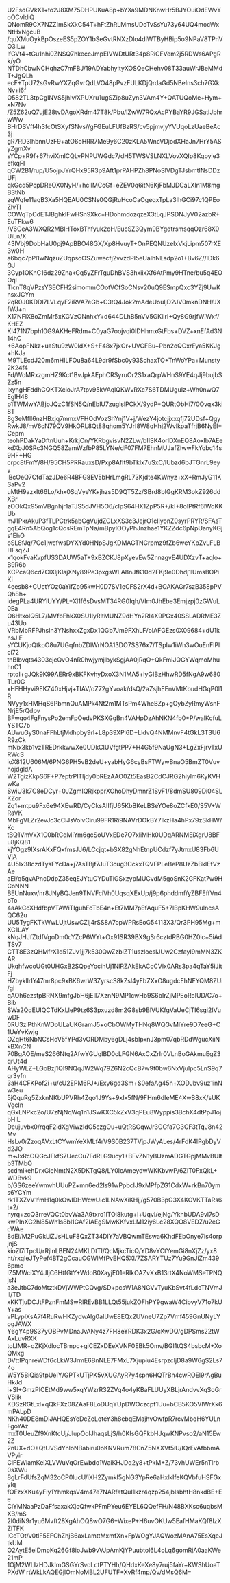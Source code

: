 U2FsdGVkX1+to2J8XM75DHPUKuA8p+bYXa9MDNKnwHr5BJYOuiOdEWvYoOCvldiQ
QNomR9CX7NZZImSkXkC54T+hFtZhRLMmsUDoTvSsYu73y64UQ4mocWxNtHxNgcuB
/quXMuOykBpOszeES5pZOY1bSeGvtRNXzDlo4diWTByHBip5o9NPaV8TPnVO3ILw
IfGVt4+tGu1nhi0ZNSQ7hkeccJmpEIVWDtURt34p8RiCFVem2j5RDWs6APgRk/yO
NTDhCbwNCHqhzC7mFBJ/19ADYabhyltyXOSQeCHehv08T33auWrJBeMMdT+JgQLh
ecF+TpU72sGvRwYXZqGvrQdLVO48pPvzFULKDjQrdaGd5NBeIns3ch7GXkNv+i6f
O582TL3tpCgINVS5jhlv/XPUXru1ugSZip8uZyn3VAm4Y+QATUQoMe+Hym+xN7Nv
/Z5Z62uQ7ujE28tvDAgoXRdm47T8k/Pbu/lZwW7RQxAcPYBaYR9JGSatlJbhrwWw
BHrDSVff4h3fcOtSXyfSNvs//gFGEuLFUfBzRS/cv5pjmvjyYVUqoLzUaeBeAc3j
gR7RD3lhbnnUzF9+atO6oHRR7Me9y6C20zKLA5WncVDjodXHaJn7HrY5ASyZgmXv
sYCp+R9f+67hviXmlCQLvPNPUWGdc7/dH5TWSVSLNXLVovXQIp8Kqpyie3efkqFI
qCW2B1/rup/U5ojpJYrQHx95R3p9Aft1prPAHPZh8PNoSlVDgTJsbmtINsDDzUFj
qkGcd5PcpDReOX0NyH/+hcIlMCcGf+eZEV0q6itN6KjFbMJDCaLXln1M8mgBStNb
zqWqfe11aqB3Xa5HQEAU0CSNs0QGjRuHcoCaOgeqxTpLa3IhGCi97c1QPEoZlvTl
COWqTpCdETJBghklFwHSn9Xkc+HDohmdozqzeX3tLqJPSDNJyV02azbR+EuTFkw6
/V6CeA3WXQR2MBlHToxBThfyuk2oH/EucSZ3Qym9BYgdtrsmsqqOzr68X0UiLn/X
43lVbj9DobHaU0pj9ApBBO48GX/Xp8HvuyT+OnPEQNUzeIxVkjLipm507rXE3w0H
a6bqc7pPl1wNqzuZUqpsoOSZuwecfj2vvzdPI5eUaIhNLsdp2o1+Bv6Z//IDk6GJ
3Cyp1OKnC16dz29ZnakGq5yZFrTguDhBVS3hxiixXf6AtPmy9HTne/bu5q4EOOql
TlcnT8qVPzsYSECFH2simommCOotVCfSoCNsv20uQ9ESmpQxc3YZj9UwKnsxJCYm
2qR0J0KDDl7LVLqyF2iRVA7eGb+C3tQ4Jok2mAdeUouljD2JV0mknDNH/JXfWJ+n
X17NFIX8oZmMr5xKGVzONnhxY+d644DLhB5nVV5GKilrI+Qy8G9rjfWlWxf/KHEZ
KI471N7bph10G9AKHeFRdm+C0yaG7oojvqi0lDHhmxGtFbs+DVZ+xnEfAd3N14hC
+6AopFNkz+uaStu9zW0ldX+S+F48x7jxOr+UVCFBu+Pbn2oQCxrFya5KKJg+hKJa
M9TLEcdJ20m6mHILFOu8a64L9dr9fSbc0y93SchaxTO+TnWoYPa+Munsty2K24f4
Fd/WoMRxzgmHZ9Kct1BvJpkAEphCRSyruOr2S1xaQrpWHnS9YE4qJj9bujbSZz5n
IxyngHFddhCQKTXcioJrA7tpv95kVAqlQKWvRXc7S6TDMUguIz+Wh0nwQ7EgIH48
p1TWMwYABjoJQzC1fSN5Q/nEblU7zuglslPCkX/9ydP+QURtObHi7/0Ovqx3ki8T
8g3eMfll6nzHBxjq7mmxVFHOdVozShYnj1V+j/WezY4jotcjjxxqfj72UDsf+Qgy
RwkJ8/mV6cN79QV9HkORL8Qt88qhom5YJrI8W8qHhj2WvlkpaTfrjB6NyEI+Cepm
teohPDakYaDftnUuh+KrkjCn/YKRbgvisvN2ZLw/bIISK4orlDXnEQ8AoxIb7AEe
kdXbJ0SRc3NGQ58ZamWzfbP85LYNe/dF07FM7EhnMUJafZIwwFkYqbc14s9HF+HG
crpc8tFmY/8H/95CH5PRRauxsD/Pxp8Aflt9bTkIx7uSxC/lUbzd6bJTGnrL9eyy
lBcOeQ7CfdTazJDe6R4BFG8EV5bHrLmgRL73Kjdte4KWnyz+xX+RmJyG11KSaPv2
uMtH9azxIt66Lo/khx0SqVyeYK+jhzs5D9QT5Zz/SBrd8bIGgKRM3okZ926ddXBr
zOOkQx95mVBgnhjr1aTJS5dJVH5O6/cIpS64HX1ZpP5R+/kI+8oIPtRf6lWoKKUb
mJ1PkrAkuP3fTLPCtrk5abCgVujdZCLxXS3c3JejrO1cIiyonZ0syrPRYR/SFAsT
gqE4Rn5AbQog1cQosREmTpNa/mBpyIOOyPhJnzhae1YKZZdc6pNpUanyKGjs1EhO
oSL8fJq/7Cc1jwcfwsDYXYd0HNpSJgKDMAGTNCrpmz9fZb6weYKpZvLFLBHFsqZJ
x1qokFvaKvpfUS3DAUW5aT+9xBZCKJ8pXyevEw5ZnnzgvE4UDXzvT+aqlo+B9R6b
XCPcaQ6cd7ClXljKlajXNy89Pe3pxgsWLA8nJfK10d2FKj9e0Dhdj1lUmsBOPiKi
4eesb8+CUctYOz0aYifZo95kwH0D7SV1eCFS2rX4d+BOAKAGr7szB358pPVQh8h+
idegPLa4URYiUYY/PL+Xl1f6sDvsMT34RG0Iqh/VIm0JhEbe3Emjzpj0zGWuL0Ea
O6HtxoIQ5L7/MVfbFhkX0SU1lyRItMUNZ9dHYn2RI4X9PGx40SSLADRME3Zu43Uo
VRbMbRFPJhsIn3YNshxxZgxDx1QGb7Jm9FXhLF/oIAFGEzs0X09684+dU1knsJIF
sYCUKjoQtkoO8u7UGqfnbZDIWrNOA13DO7SS76x7/TSpIw1iWn3wOuEnFlPlci72
tnBIbvqts4303cjcQvO4nR0hwjymjlbykSgjAA0jRqO+QkFmiJQGYWqmoMhuhnC1
rptoI+gJQk9K99AERr9xBKFKvhyDxoX3N1MA5+lyGIBzHhwRD5fNgA9w680TLr0G
xHFHHyvi9EKZ40xHjvj+TIAV/oZ72gYvoak/dsQ/2aZsjhEEnVMtKbudHGqP0l1R
NVyy1xHMHqS6PbmnQuAMPk4Nt2m1MTsPm4WheBZp+gOybZyRmyWsnFNrjE5rQdpv
BFwqo4FgFnysPo2emFpOedvPKSXGgBn4VAHpDzAhNKN4fb0+P/walKcfuLYSTC7b
AUwuGyS0naFFhLtjMdhpby9rl+L8p39XPl6D+LldvQ4NMMnvF4tGkL3T3U6R9zCk
mNix3kb1vzTREDrkkwwXe0UDkCIUVfgtPP7+H4G5f9NaUgN3+LgZxFjrvTxURWcS
ioX812U606M/6PNG6PH5vB2deU+yabHyG6cyBsFTWywBnaO5BmZT0VuvhojdgldA
W2TgizKkpS6F+P7eptrPITljdy0bREzAAO0Zt5EasB2CdCJRG2hiylm6KyKVHwKa
SwiU3k7C8eDCyr+0JZgmIQRjkpprXOhoDhyDmnrZ1SyF1/8dmSU809Di04SLKZor
Zq1+mtpu9Fx6e94XEwRD/CyCksAIIfjU65KbBKeLBSeYOe8oZCfkE0/S5V+WRaVK
MbFgVLZr2evJc3cClJsVoivCiru99FR1Ri9NAVrDOkBY7IkzHa4hPx79zSkHW/Kc
tBQ1VmVxX1C0bRCqMiYm6gcSoUVxEDe7O7xliMHk0UDqARNMEiXgrU8BFu8jKQ81
kjYOgz9lXsrAKxFQxfmsJJ6/LCcjqt+bSX82gNhEtnpUCdzf7yJtmxU83Fb6UVjA
4U5lx38czdTysFYcDa+j7AsTBjf7JuT3cug3CckxTQVFPLeBeP8UzZbBkIEfVzAe
aEl/q5gvAPncDdpZ35eqEJYtuCYDuTiGSxzypMUCvdM5goSnK2GFKat7w9HCoNNN
BEUnNuxv/nr8JNyBQJen9TNVFciVh0UqsqXExUp/j9p6phddmf/yZBFEffVn4bTo
4aAkCcXHdfbpVTAWiTIguhFoTbE4n+Et7MM7pEfAquF5+7lBpKHW9uIncsAQC62u
UU5TygFKTkWwLUjtUswCZIj4rSS8A7opWPRsEoG54113X3/Qr3PH95Mg+mXC1LAY
kNqJHJfZtdfVgoDm0cYZcP6WYt+Ox91SR39BX9gSr6cztdRBG0HZ0lc+5iAdTSv7
CTT8E3zQHMfrX1d51ZJv1jj7k530QwZzblZT1uszloeslJUw2CzfayI9mMN3ZKAR
UkqhfwcoUGt0UHGxB2SQpeYocihUj1NlRZAkEkACcCVlx0ARs3pa4qTaY5iJitFj
HZbyklIrIY47mr8pc9xBK6wrW3ZyrscS8kZsl4yFbZXxO8ugdcEhNFYQM8ZUi/gi
qAOh6ezstpBRNX9mfgJbH6jEII7XznN9MP1cwHb9S6bIrZjMPEoRoIUD/C7o+Bib
SWa2QdEUIQCTdKxLleP9tz6S3pxuzd8m2G8sb9BlVUKfgVaUeCjTI6sgi2IVuwDF
0RU3ziPthKnWDoULaUKGramJ5+oCbOWMyTHNq8WQGvMlYre9D7eeG+C1UeYvKwjg
OZqHt6NbNCsHoV5fYPd3vORDMby6gDLj4sbIpxnJ3pm07qbRDdWgucXiiNkBXnCN
70BgAOE/meS266Ntq2AfwYGUgIBD0cLFGN6AxCxZrIr0VLnBoGAkmuEgZ3qrUt4d
AHyWLZ+LGoBzj1QI9NQqJW2Wq79Z6N2cQcB7w9t0bw6NxVjuIpc5LnS9q7gr3yfn
3aH4CFKPof2i+u/cU2EPM6PJ+/Exy6gd3Sm+S0efaAg45n+XODJbv9uz1inNw3eu
5jQquRg5ZxknNKbUPVRh4Zqo1J9Ys+9xIx5fN/9FHm6dIeME4XwB8xK/sUKVgcIn
qGxLNPkc2o/U7zNjNqWq1n1JSwKXC5kZxV3qPEu8Wyppis3BchX4dtPpJ1ojbHIL
Deujuvbx0/rqqF2idXgViwzIdG5czgOu+uQtRSGqwJr3GGfa7G3CF3tTqJ8n42Mv
HsLv0rZzoqAVxLtCYwmYeXMLf4rV9S0B237TVjpJWyALes/4rFdK4lPgbDyVd2JO
m+JxRcOQGcJFkfS7UecCu7FdRLG9ucy1+BFvZN1yBUzmADGTGpjMMvBUltb3TMbQ
scdmIkehDrxGieNmtN2X5DKTgQ8/LY0IcAmeydwWKKbvwP/6ZlT0FxQkL+WDBvk9
b/GS6zeeYwmvhUUuPZ+mn6ed2Is91wPpbclJ9xMPfpZG1CdxW+rkBn70yms6YCYm
rk1TXZvV1fmH1q0kOwIDHWcwUic1LNAwXiKHjj/g570B3pG3X4KOVKTTaRs6t+2/
nyrq+zcQ3rreVQCt0bvWa3A9txro1lTOl8kutg+l+UqvI/ejNg/YkhbUDA9vl7sD
kwPInXC2hl85Wn1s8bl1GAf2IAEgSMwKKfvxLM12iy6Lc28XQO8VEDZ/u2eGcWAe
8dEi/M2PuGkLiZJsHLuF8QxZT34DlY7aVBQwmTEswa6KhdFEbOnye7ls4orpjnjS
kioZl7iTpcU/rRjInLBEN24MKLDtTI/QcMjkcTicQ/YD8vYCtYemGi8nXjZz/yx8
ht/rxqIeJTyPef4BT2gCcauCGWlMfPvEHQ5Xl/7ZSARYTUz7Yu9GnJiZm4396pmc
lZ5MWciXY4JljC6HtfGtY+WdoB0XayjE01eRIkOAZvXxB13rtX4NoWMSeTPNQjsN
a3eJtbC7doMtztkDVjWWPtCQvg/SD+pcsW1A8NGVvTyuKbSvt4fLdoTNVmJIl/TD
xKKTjuDCJtFPznFmMSwRlREvBB1LLQt55jukZOFhPY9gwaW4CibvyV71o7kUY+as
vPLypIXsA7f4RuRwHKZydwAlg0aIUwE8EQx2UVneU7Zp7Vmf459GnUNyLYogJAWX
Y6gY4p9S37yOBPvMDnaJvANy4z7FH8eYRDK3x2G/cKwDQ/gDPSms22tWAxLuvRXK
toLIMR+qZKjXdIocTBmpc+giCEZxDEeXVNF0EBk5Omv/BGI1tQS4bsbcM+XoQMxg
DVttIPqnreWDf6cLkW3JrmE6BnNLE7FMxL7Xjupiu4EsrpzcljD8a9W6gS2Ls74o
W5Y5BiQia9tpUeIY/GPTkUTjPK5vXUGAyR7y4spn6HQTrBn4cwROEl9rAgBuHkJd
i+SI+GmzPICEtMd9ww5xqYWzrR32ZVq4o4yKBaFLUUyXBLjrAndvvXqSoGrVSlik
KDSzRGtLxl+qQkFXz08ZAaF8LoDUqYUpDWOczcpf1Uu+bCB5KO5VIWrXk6mPALpD
NKh40DE8mDlJAHQEsYeDcZeLqteY3h8ebqEMajhvOwfpR7rcvMbqH6YULnFgoYAz
mxT0UeuZf9XnKtcUj/JlupOoIJhaqsLjS/h0KIsGQFkbHJqwKNPvso2/aN15Ew2Z
2nUX+dO+QtUVSdYnloNBabiru0oKNVRum78CnZ5NXXVt5iU/IQrEvAfbbmAVPyir
ClFEWlamKelXLVWuVqOrEwbdo1WaiKHJDq2y8+tPkM+Z/73vhUWEr5nTlrb0sXWu
8gLrFdUfsZqM32oCP0lucU/iXH2ZymkI5gNG3YpRe6aHxlkIfeKQVbfuHSFGxyIq
fOFzxXKu4yFiy1YhmkqsV4m47e7NARfatQuI1kzr4qzp254jbIsbhtH8nkdBE+Ee
CiYMNaaPzDaFfsaxakXjcQfwkPFmPYeu6EYEL6QQefFH/N48BXKsc6uqbsMXB/mS
2l0diN9r1yu6Mvft28XgAhOQ8wO7G6+WixeP+H6uvOKUw5EafHMaKQf8lzXZiTFK
ICeTOt/v0tlF5EFChZhjB6axLamttMxmfXn+FpWOgYJAQWozMAnA75EsXqeJtkUM
O2AytE5elDmpKq26Gf8ioJwb9vVJpAmKjYPuubtol6L4oLq6gomRjA0aaKWe21mP
1OjM2WLIzHDJkImGSGYrSvdLctPTYHh/QHdxKeXe8y7ruj5faYr+KWShUoaTPXdW
rtWkLkAQEGjlOmNoMBL2UFUTF+XvRf4mp/Qv/dMsQ6M=

